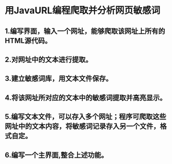 # 用JavaURL编程爬取并分析网页敏感词
## 1.编写界面，输入一个网址，能够爬取该网址上所有的HTML源代码。
## 2.对网址中的文本进行提取。
## 3.建立敏感词库，用文本文件保存。
## 4.将该网址所对应的文本中的敏感词提取并高亮显示。
## 5.编写文本文件，可以存入多个网址；程序可爬取这些网址中的文本内容，将敏感词记录存入另一个文件，格式自定。
## 6.编写一个主界面,整合上述功能。
